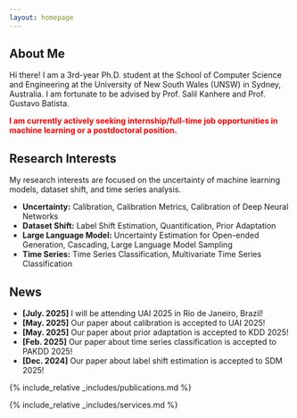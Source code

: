```yaml
---
layout: homepage
---
```


## About Me

Hi there! I am a 3rd-year Ph.D. student at the School of Computer Science and Engineering at the University of New South Wales (UNSW) in Sydney, Australia. I am fortunate to be advised by Prof. Salil Kanhere and Prof. Gustavo Batista. 

<span style="color: red"> **I am currently actively seeking internship/full-time job opportunities in machine learning or a postdoctoral position.** </span>


## Research Interests
My research interests are focused on the uncertainty of machine learning models, dataset shift, and time series analysis.

- **Uncertainty:** Calibration, Calibration Metrics, Calibration of Deep Neural Networks 
- **Dataset Shift:** Label Shift Estimation, Quantification, Prior Adaptation
- **Large Language Model:** Uncertainty Estimation for Open-ended Generation, Cascading, Large Language Model Sampling
- **Time Series:** Time Series Classification, Multivariate Time Series Classification

## News
- **[July. 2025]** I will be attending UAI 2025 in Rio de Janeiro, Brazil!
- **[May. 2025]** Our paper about calibration is accepted to UAI 2025!
- **[May. 2025]** Our paper about prior adaptation is accepted to KDD 2025!
- **[Feb. 2025]** Our paper about time series classification is accepted to PAKDD 2025!
- **[Dec. 2024]** Our paper about label shift estimation is accepted to SDM 2025!


{% include_relative _includes/publications.md %}

{% include_relative _includes/services.md %}
